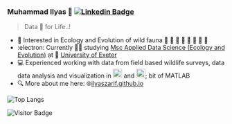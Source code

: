 ### Muhammad Ilyas 👋 [![Linkedin Badge](https://img.shields.io/badge/-blue?style=flat-square&logo=Linkedin&logoColor=white&link=https://www.linkedin.com/in/muhammad-ilyas-b0b733251/)](https://www.linkedin.com/in/muhammad-ilyas-b0b733251/)

> Data 🧮 for Life..!

- 🧬 Interested in Ecology and Evolution of wild fauna 🐺 🦊 🦝 🦁 🐅 🐆 🦅 🦩
- :electron: Currently 🧑‍🎓 studying [Msc Applied Data Science (Ecology and Evolution)](https://www.exeter.ac.uk/study/postgraduate/courses/mathematics/appdataeco/) at 🏫 [University of Exeter](https://exeter.ac.uk)
- 💻 Experienced working with data from field based wildlife surveys, data data analysis and visualization in <a href="https://www.r-project.org/" title="R"><img src="https://github.com/get-icon/geticon/raw/master/icons/r-lang.svg" alt="R" width="21px" height="21px"></a> and <a href="https://www.python.org/" title="Python"><img src="https://github.com/get-icon/geticon/raw/master/icons/python.svg" alt="Python" width="21px" height="21px"></a>; bit of MATLAB
- 🔍 More about me here: 🌐[ilyaszarif.github.io](https://ilyaszarif.github.io/)


![Top Langs](https://github-readme-stats.vercel.app/api/top-langs/?username=ilyaszarif&hide=TeX&layout=compact)

![Visitor Badge](https://visitor-badge.laobi.icu/badge?page_id=ilyaszarif.ilyaszarif)
